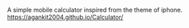 A simple mobile calculator inspired from the theme of iphone.
https://agankit2004.github.io/Calculator/
